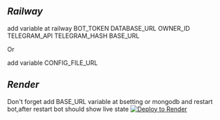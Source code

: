## ***Railway***

add variable at railway
BOT_TOKEN
DATABASE_URL
OWNER_ID
TELEGRAM_API
TELEGRAM_HASH
BASE_URL

Or

add variable CONFIG_FILE_URL

## ***Render***
Don't forget add BASE_URL variable at bsetting or mongodb and restart bot,after restart bot should show live state
[![Deploy to Render](https://render.com/images/deploy-to-render-button.svg)](https://render.com/deploy)
